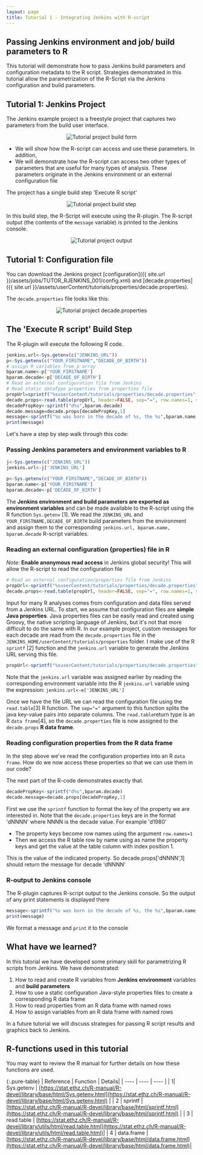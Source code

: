 ```yaml
---
layout: page
title: Tutorial 1 - Integrating Jenkins with R-script
---
```


## Passing Jenkins environment and job/ build parameters to R

This tutorial will demonstrate how to pass Jenkins build parameters and configuration metadata to the  R script. Strategies demonstrated in  this tutorial allow the parametrization of the R-Script via the Jenkins configuration and build parameters.

## Tutorial 1: Jenkins Project

The Jenkins example project is a freestyle project that captures two parameters from the build user interface.
<center><img src='{{ site.url }}/assets/img/tutorials/integrating-jenkins-rscript/tutor_rjenkins_001.png' alt="Tutorial project build form" /></center>

- We will show how the R-script can access and use these parameters. In addition,
- We will demonstrate how the R-script can access two other types of parameters that are useful for many types of analysis. These parameters originate in the Jenkins environment or an external configuration file

The project has a single build step 'Execute R script'

<center><img src='{{ site.url }}/assets/img/tutorials/integrating-jenkins-rscript/tutor_rjenkins_buildStep.png' alt="Tutorial project build step" /></center>

In this build step, the R-Script will execute using the R-plugin. The R-script output  (the contents of the ```message```  variable) is printed to the Jenkins console.

<center><img src='{{ site.url }}/assets/img/tutorials/integrating-jenkins-rscript/tutor_rjenkins_output.png' alt="Tutorial project output" /></center>

## Tutorial 1: Configuration file

You can download the Jenkins project [configuration]({{ site.url }}/assets/jobs/TUTOR_RJENKINS_001/config.xml) and [decade.properties]({{ site.url }}/assets/userContent/tutorials/properties/decade.properties).

The ```decade.properties``` file looks like this:

<center><img src='{{ site.url }}/assets/img/tutorials/integrating-jenkins-rscript/tutor_rjenkins_props.png' alt="Tutorial project decade.properties" /></center>

## The 'Execute R script' Build Step

The R-plugin will execute the following R code.

```R
jenkins.url<-Sys.getenv(c("JENKINS_URL"))
p<-Sys.getenv(c("YOUR_FIRSTNAME","DECADE_OF_BIRTH"))
# assign R variables from p array
bparam.name<-p['YOUR_FIRSTNAME']
bparam.decade<-p['DECADE_OF_BIRTH']
# Read an external configuration file from Jenkins
# Read static dataType properties from properties file
propUrl=sprintf("%suserContent/tutorials/properties/decade.properties",jenkins.url)
decade.props<-read.table(propUrl, header=FALSE, sep="=", row.names=1, strip.white=TRUE, na.strings="NA", stringsAsFactors=FALSE)
decadePropKey<-sprintf("d%s",bparam.decade)
decade.message=decade.props[decadePropKey,1]
message<-sprintf("%s was born in the decade of %s, the %s",bparam.name, bparam.decade, decade.message)
print(message)
```

Let's have a step by step walk through this code:

### Passing Jenkins parameters and environment variables to R

```R
j<-Sys.getenv(c("JENKINS_URL"))
jenkins.url<-j['JENKINS_URL']

p<-Sys.getenv(c("YOUR_FIRSTNAME","DECADE_OF_BIRTH"))
bparam.name<-p['YOUR_FIRSTNAME']
bparam.decade<-p['DECADE_OF_BIRTH']
```
The **Jenkins environment and build parameters are exported as environment variables** and can be made available to the R-script using the R function `Sys.getenv` [1]. We read the ``` JENKINS_URL ``` and ```YOUR_FIRSTNAME,DECADE_OF_BIRTH``` build parameters from the environment and assign them to the corresponding ```jenkins.url, bparam.name, bparam.decade``` R-script variables.

### Reading an external configuration (properties) file in R

*Note*: **Enable anonymous read access** in Jenkins global security! This will allow the R-script to read the configuration file

```R
# Read an external configuration/properties file from Jenkins
propUrl<-sprintf("%suserContent/tutorials/properties/decade.properties",jenkins.url)
decade.props<-read.table(propUrl, header=FALSE, sep="=", row.names=1, strip.white=TRUE, na.strings="NA", stringsAsFactors=FALSE)
```
Input for many R analyses comes from configuration and data files served from a Jenkins URL. 
To start, we assume that configuration files are **simple Java properties**. Java properties files can be easily read and created using Groovy, the native scripting language of Jenkins, but it's not that more difficult to do the same with R.
In our example project, custom messages for each decade are read from the `decade.properties` file in the `JENKINS_HOME/userContent/tutorials/properties` folder. I make use of the R `sprintf` [2] function and the `jenkins.url` variable to generate the Jenkins URL serving this file.

```R
propUrl<-sprintf("%suserContent/tutorials/properties/decade.properties",jenkins.url)
```

Note that the `jenkins.url` variable was assigned earlier by reading the corresponding environment variable into the R `jenkins.url` variable using the expression: `jenkins.url<-e['JENKINS_URL']`

Once we have the file URL we can read the configuration file using the `read.table`[3] R function. The `sep="="` argument to this function splits the java key-value pairs into separate columns. The `read.table`return type is an R `data frame`[4], so the `decade.properties` file is now assigned to the `decade.props` **R data frame**.

### Reading configuration properties from the R data frame

In the step above we've read the configuration properties into an R `data frame`. 
How do we now access these properties so that we can use them in our code? 

The next part of the R-code demonstrates exactly that.

```R 
decadePropKey<-sprintf("d%s",bparam.decade)
decade.message=decade.props[decadePropKey,1]
```

First we use the `sprintf` function to format the key of the property we are interested in. Note that the `decade.properties` keys are in the format 'dNNNN' where NNNN is the decade value. For example 'd1980'

- The property keys become row names using the argument `row.names=1`
- Then we access the R table row by name using as name the property keys and get the value at the table column with index position 1. 

This is the value of the indicated property. So decade.props['dNNNN',1] should return the message for decade 'dNNNN' 

### R-output to Jenkins console

The R-plugin captures R-script output to the Jenkins console. So the output of any print statements is displayed there

```R 
message<-sprintf("%s was born in the decade of %s, the %s",bparam.name, bparam.decade, decade.message)
print(message)
```

We format a message and `print` it to the console

## What have we learned?

In this tutorial we have developed some primary skill for parametrizing R scripts from Jenkins. We have demonstrated:

1. How to read and create R variables from **Jenkins environment** variables and **build parameters**
2. How to use a static configuration Java-style properties files to create a corresponding R data frame
3. How to read properties from an R data frame with named rows
4. How to assign variables from an R data frame with named rows

In a future tutorial we will discuss strategies for passing R script results and graphics back to Jenkins. 

## R-functions used in this tutorial

You may want to review the R manual for further details on how these functions are used.

{:.pure-table}
| Reference | Function | Details|
| ---- | ---- | ---- |
| 1| Sys.getenv | [https://stat.ethz.ch/R-manual/R-devel/library/base/html/Sys.getenv.html](https://stat.ethz.ch/R-manual/R-devel/library/base/html/Sys.getenv.html) |
| 2 | sprintf | [https://stat.ethz.ch/R-manual/R-devel/library/base/html/sprintf.html](https://stat.ethz.ch/R-manual/R-devel/library/base/html/sprintf.html) |
| 3 | read.table | [https://stat.ethz.ch/R-manual/R-devel/library/utils/html/read.table.html](https://stat.ethz.ch/R-manual/R-devel/library/utils/html/read.table.html)|
| 4 | data.frame | [https://stat.ethz.ch/R-manual/R-devel/library/base/html/data.frame.html](https://stat.ethz.ch/R-manual/R-devel/library/base/html/data.frame.html)|

